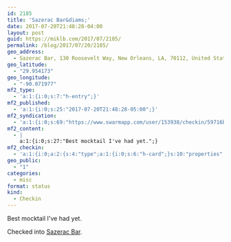 ```yaml
---
id: 2185
title: 'Sazerac Bar&diams;'
date: 2017-07-20T21:48:28-04:00
layout: post
guid: https://miklb.com/2017/07/2185/
permalink: /blog/2017/07/20/2185/
geo_address:
  - Sazerac Bar, 130 Roosevelt Way, New Orleans, LA, 70112, United States
geo_latitude:
  - "29.954173"
geo_longitude:
  - "-90.071977"
mf2_type:
  - 'a:1:{i:0;s:7:"h-entry";}'
mf2_published:
  - 'a:1:{i:0;s:25:"2017-07-20T21:48:28-05:00";}'
mf2_syndication:
  - 'a:1:{i:0;s:69:"https://www.swarmapp.com/user/153938/checkin/59716b7cd48ec14c6b61501d";}'
mf2_content:
  - |
    a:1:{i:0;s:27:"Best mocktail I've had yet.";}
mf2_checkin:
  - 'a:1:{i:0;a:2:{s:4:"type";a:1:{i:0;s:6:"h-card";}s:10:"properties";a:10:{s:4:"name";a:1:{i:0;s:11:"Sazerac Bar";}s:3:"url";a:2:{i:0;s:49:"https://foursquare.com/v/4af4aeccf964a5200bf521e3";i:1;s:37:"http://www.therooseveltneworleans.com";}s:3:"tel";a:1:{i:0;s:14:"(504) 648-1200";}s:8:"latitude";a:1:{i:0;d:29.954173000000001;}s:9:"longitude";a:1:{i:0;d:-90.071977000000004;}s:14:"street-address";a:1:{i:0;s:17:"130 Roosevelt Way";}s:8:"locality";a:1:{i:0;s:11:"New Orleans";}s:6:"region";a:1:{i:0;s:2:"LA";}s:12:"country-name";a:1:{i:0;s:13:"United States";}s:11:"postal-code";a:1:{i:0;s:5:"70112";}}}}'
geo_public:
  - "1"
categories:
  - misc
format: status
kind:
  - Checkin
---
```

Best mocktail I've had yet.
<p>Checked into <a class="h-card p-location" href="http://www.therooseveltneworleans.com">Sazerac Bar</a>.</p>